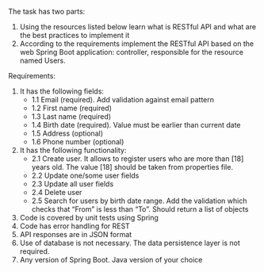 The task has two parts:
1. Using the resources listed below learn what is RESTful API and what are the best practices to implement it 
2. According to the requirements implement the RESTful API based on the web Spring Boot application: controller, responsible for the resource named Users. 

Requirements:
1. It has the following fields:
    - 1.1 Email (required). Add validation against email pattern
    - 1.2 First name (required)
    - 1.3 Last name (required)
    - 1.4 Birth date (required). Value must be earlier than current date
    - 1.5 Address (optional)
    - 1.6 Phone number (optional)
2. It has the following functionality:
    - 2.1 Create user. It allows to register users who are more than [18] years old. The value [18] should be taken from properties file.
    - 2.2 Update one/some user fields
    - 2.3 Update all user fields
    - 2.4 Delete user
    - 2.5 Search for users by birth date range. Add the validation which checks that “From” is less than “To”.  Should return a list of objects
3. Code is covered by unit tests using Spring 
4. Code has error handling for REST
5. API responses are in JSON format
6. Use of database is not necessary. The data persistence layer is not required.
7. Any version of Spring Boot. Java version of your choice
